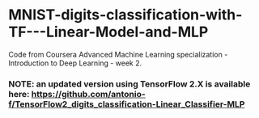 # MNIST-digits-classification-with-TF---Linear-Model-and-MLP
Code from Coursera Advanced Machine Learning specialization - Introduction to Deep Learning - week 2.

### NOTE: an updated version using TensorFlow 2.X is available here: https://github.com/antonio-f/TensorFlow2_digits_classification-Linear_Classifier-MLP
